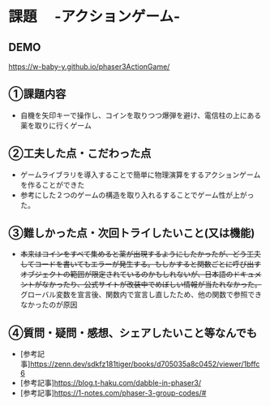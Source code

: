 # 課題　 -アクションゲーム-

## DEMO
https://w-baby-y.github.io/phaser3ActionGame/

## ①課題内容
- 自機を矢印キーで操作し、コインを取りつつ爆弾を避け、電信柱の上にある薬を取りに行くゲーム

## ②工夫した点・こだわった点
- ゲームライブラリを導入することで簡単に物理演算をするアクションゲームを作ることができた
- 参考にした２つのゲームの構造を取り入れるすることでゲーム性が上がった。

## ③難しかった点・次回トライしたいこと(又は機能)
- ~~本来はコインをすべて集めると薬が出現するようにしたかったが、どう工夫してコードを書いてもエラーが発生する。もしかすると関数ごとに呼び出すオブジェクトの範囲が限定されているのかもしれないが、日本語のドキュメントがなかったり、公式サイトが改装中でめぼしい情報が当たれなかった。~~ グローバル変数を宣言後、関数内で宣言し直したため、他の関数で参照できなかったのが原因


## ④質問・疑問・感想、シェアしたいこと等なんでも
- [参考記事]https://zenn.dev/sdkfz181tiger/books/d705035a8c0452/viewer/1bffc6
- [参考記事]https://blog.t-haku.com/dabble-in-phaser3/
- [参考記事]https://1-notes.com/phaser-3-group-codes/#

